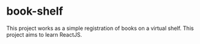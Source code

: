 # book-shelf

This project works as a simple registration of books on a virtual shelf. This project aims to learn ReactJS.
